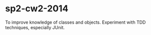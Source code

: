 sp2-cw2-2014
============

To improve knowledge of classes and objects. Experiment with TDD techniques, especially JUnit.
